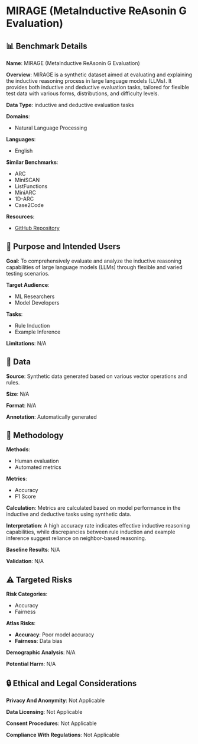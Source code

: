 # MIRAGE (MetaInductive ReAsonin G Evaluation)

## 📊 Benchmark Details

**Name**: MIRAGE (MetaInductive ReAsonin G Evaluation)

**Overview**: MIRAGE is a synthetic dataset aimed at evaluating and explaining the inductive reasoning process in large language models (LLMs). It provides both inductive and deductive evaluation tasks, tailored for flexible test data with various forms, distributions, and difficulty levels.

**Data Type**: inductive and deductive evaluation tasks

**Domains**:
- Natural Language Processing

**Languages**:
- English

**Similar Benchmarks**:
- ARC
- MiniSCAN
- ListFunctions
- MiniARC
- 1D-ARC
- Case2Code

**Resources**:
- [GitHub Repository](https://github.com/BugMakerzzz/mirage)

## 🎯 Purpose and Intended Users

**Goal**: To comprehensively evaluate and analyze the inductive reasoning capabilities of large language models (LLMs) through flexible and varied testing scenarios.

**Target Audience**:
- ML Researchers
- Model Developers

**Tasks**:
- Rule Induction
- Example Inference

**Limitations**: N/A

## 💾 Data

**Source**: Synthetic data generated based on various vector operations and rules.

**Size**: N/A

**Format**: N/A

**Annotation**: Automatically generated

## 🔬 Methodology

**Methods**:
- Human evaluation
- Automated metrics

**Metrics**:
- Accuracy
- F1 Score

**Calculation**: Metrics are calculated based on model performance in the inductive and deductive tasks using synthetic data.

**Interpretation**: A high accuracy rate indicates effective inductive reasoning capabilities, while discrepancies between rule induction and example inference suggest reliance on neighbor-based reasoning.

**Baseline Results**: N/A

**Validation**: N/A

## ⚠️ Targeted Risks

**Risk Categories**:
- Accuracy
- Fairness

**Atlas Risks**:
- **Accuracy**: Poor model accuracy
- **Fairness**: Data bias

**Demographic Analysis**: N/A

**Potential Harm**: N/A

## 🔒 Ethical and Legal Considerations

**Privacy And Anonymity**: Not Applicable

**Data Licensing**: Not Applicable

**Consent Procedures**: Not Applicable

**Compliance With Regulations**: Not Applicable
